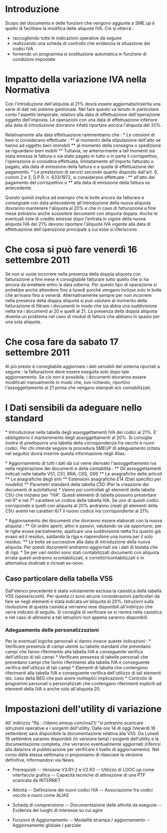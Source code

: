 # Introduzione
Scopo del documento e delle funzioni che vengono aggiunte a SME.up è quello di facilitare la modifica delle aliquote IVA.
Ciò si otterrà : 
- raccogliendo tutte le indicazioni operative da seguire
- realizzando una scheda di controllo che evidenzia la situazione dei codici IVA
- fornendo un programma si sostituzione automatica in funzione di condizioni impostate

# Impatto della variazione IVA nella Normativa
Con l'introduzione dell'aliquota al 21% dovrà essere aggiornata/inserita una serie di dati nel sistema gestionale.
Nel fare questo va tenuto in particolare conto l'aspetto temporale, relativo alla data di effettuazione dell'operazione oggetto dell'imposta.
Le operazioni con una data di effettuazione inferiore alla data di introduzione dovranno infatti riportare ancora l'aliquota del 20%.

 Relativamente alla data effettuazione rammentiamo che  : 
 \* Le cessioni di beni si considerano effettuate : 
 \*\* al momento della stipulazione dell'atto se hanno ad oggetto beni immobili
 \*\* al momento della consegna o spedizione se riguardano beni mobili
 \*\* Tuttavia, se anteriormente a tali momenti sia stata emessa la fattura o sia stato pagato in tutto o in parte il corrispettivo, l'operazione si considera effettuata, limitatamente all'importo fatturato o pagato, alla data di emissione della fattura o a quella di effettuazione del pagamento.
 \* Le prestazioni di servizi secondo quanto disposto dall'art. 6, commi 2 e 3, D.P.R. n. 633/1972, si considerano effettuate : 
 \*\* all'atto del pagamento del corrispettivo o
 \*\* alla data di emissione della fattura se antecedente.

 Questo quindi implica ad esempio che le bolle ancora da fatturare e consegnate con data antecedente all'introduzione della nuova aliquota dovranno mantenere l'aliquota al 20% e che in caso di fatturazione a fine mese potranno anche sussistere documenti con aliquota doppia. Anche le eventuali note di credito emesse dopo l'entrata in vigore della nuova aliquota IVA del 21% devono riportare l'aliquota IVA vigente alla data di effettuazione dell'operazione principale a cui esse si riferiscono.

# Che cosa si può fare venerdì 16 settembre 2011
Se non si vuole incorrere nella presenza della doppia aliquota con fatturazione a fine mese è consigliabile fatturare tutto quello che si ha ancora da emettere entro la data odierna.
 Per questo tipo di operazione si potrebbe anche attendere fino a lunedì purchè vengano incluse solo le bolle che arrivano fino a venerdì.
 Alternativamente sempre per non incorrere nella presenza della doppia aliquota si può valutare al momento della fatturazione di filtrare i documenti in modo che sia abbia una suddivisione netta tra i documenti al 20 e quelli al 21.
 La presenza della doppia aliquota diventa un problema nel caso di moduli di fattura che abbiano lo spazio per una sola aliquota.

# Che cosa fare da sabato 17 settembre 2011
 Al più presto è consigliabile aggiornare i dati sensibili del sistema riportati a seguire :  la fatturazione deve essere eseguita solo dopo tale aggiornamento.
 Se ciò non è possibile, i documenti dovranno essere modificati manualmente in modo che, ove richiesto, riportino l'assoggettamento al 21 prima che vengano stampati e/o contabilizzati.

# I Dati sensibili da adeguare nello standard
\* Introduzione nella tabella degli assoggettamenti IVA dei codici al 21%.
 E' obbligatorio il mantenimento degli assoggettamenti al 20%. Si consiglia inoltre di predisporre una tabella della corrispondenza fra vecchi e nuovi codici. Per chi intende seguire la procedura SMEUP di adeguamento (citata nel seguito) dovrà inserire questa informazione negli Alias.

 \* Aggiornamento di tutti i dati da cui viene derivato l'assoggettamento iva nella registrazione dei
 documenti e della contabilità : 
 \*\* Gli assoggettamenti indicati nelle tabelle V51, C51, BRA, C6S, G9S
 \*\* Le anagrafiche delle articoli
 \*\* Le anagrafiche degli enti
 \*\* Estensioni anagrafiche £14 (Dati specifici per modello)
 \*\* Parametri standard della tabella C5D (Per la creazione dei documenti di autofattura)
 \* Vanno poi controllati gli elementi della tabella C5U che iniziano per "IVA". Questi elementi di tabella possono presentare nel 6° e nel 7° carattere un codice della tabella IVA. Se uno di questi codici corrisponde a quelli con aliquota al 20% andranno creati gli elementi della C5U aventi nei caratteri 6/7 il nuovo codice iva corrispondente al 21%.

 \* Aggiornamento dei documenti che dovranno essere elaborati con la nuova aliquota : 
 \*\* Gli ordini aperti, attivi e passivi, valutando se sia opportuno, per le righe evase parzialmente, applicare una suddivisione netta fra quanto già evaso ed il residuo, saldando la riga e riaprendone una nuova per il solo residuo.
 \*\* Le bolle se successive alla data di introduzione della nuova aliquota. Per questi documenti andranno aggiornati sia i dati di testata che di riga.
 \* Se per vari motivi sono stati contabilizzati documenti con aliquota errata questi andranno scontabilizzati, e corretti/ricontabilizzati o in alternativa stralciati e ricreati ex-novo.

## Caso particolare della tabella V5S
Dall'elenco precedente è stata volutamente esclusa la casistica della tabella V5S (spese/sconti). Per questa ci sono alcune considerazioni particolari da fare se negli elementi è stata indicata un'aliquota al 20%. Istruzioni sulla risoluzione di questa casistica verranno rese disponibili all'indirizzo che verrà indicato di seguito. Si consiglia di verificare se si rientra nella casistica e nel caso di allinearsi a tali istruzioni non appena saranno disponibili.

### Adeguamento delle personalizzazioni
Per le eventuali logiche personali si danno invece queste indicazioni : 
 \* Verificare presenza di campi utente su tabelle standard che prevedano campi che fanno riferimento alla tabella IVA e conseguente verifica dell'utilizzo di tali campi
 \* Verificare presenza di tabelle personali che prevedano campi che fanno riferimento alla tabella IVA e conseguente verifica dell'utilizzo di tali campi
 \* Elementi di tabella che contengono riferimenti alla tabella IVA e conseguente verifica dell'utilizzo di tali elementi (es. caso della B£G che può avere molteplici implicazioni)
 \* Controllo di programmi personali o personalizzati che contengano riferimenti espliciti ad elementi della IVA o anche solo all'aliquota 20.

# Impostazioni dell'utility di variazione
All' indirizzo "ftp : //demo.smeup.com/iva21/ "si potranno scaricare istruzioni operative e i sorgenti  dell'utility. Dalle ore 14 di oggi (Venerdì 16 settembre) sarà disponibile la documentazione relativa alla V5S. Da Lunedì 19 settembre saranno disponibili (in versione beta) i sorgenti dell'utility e la documentazione completa, che verranno eventualmente aggiornati (riferirsi alla data/ora di pubblicazione per verificare il livello di aggiornamento). Nel corso della stessa settimana ci proponiamo di rilasciare la versione definitiva, informandovi via News.

- Prerequisiti
-- Versione V3.R1-2 e V2.R3
-- Utilizzo di LOOC.up come interfaccia grafica
-- Capacità tecniche di attivazione di una PTF scaricata da INTERNET

- Attività
-- Definizione dei nuovi codici IVA
-- Associazione fra codici vecchi e nuovi come ALIAS

- Scheda di comprensione
-- Documentazione delle attività da eseguire
-- Evidenza dei luoghi di interesse su cui agire

- Funzioni di Aggiornamento
-- Modalità strampa / aggiornamento
-- Aggiornamento globale / parziale
